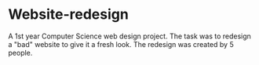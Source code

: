 # Website-redesign

A 1st year Computer Science web design project. The task was to redesign a "bad" website to give it a fresh look. The redesign was created by 5 people.
